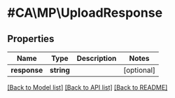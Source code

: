 # #CA\MP\UploadResponse

## Properties

Name | Type | Description | Notes
------------ | ------------- | ------------- | -------------
**response** | **string** |  | [optional]


[[Back to Model list]](../) [[Back to API list]](../../Api/CA/MP) [[Back to README]](../../README.md)
